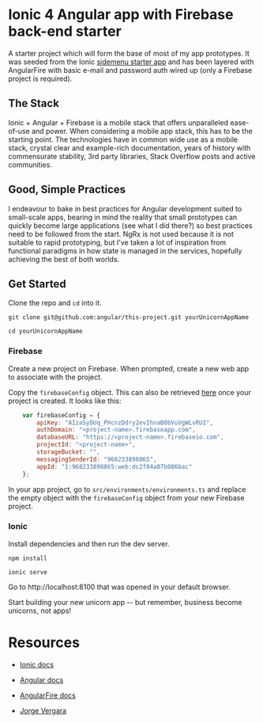 # Ionic 4 Angular app with Firebase back-end starter

A starter project which will form the base of most of my app prototypes. It 
was seeded from the Ionic [sidemenu starter app](https://github.com/ionic-team/starters/tree/master/ionic-angular/official/sidemenu)
and has been layered with AngularFire with basic e-mail and password auth wired up (only a 
Firebase project is required).

## The Stack

Ionic + Angular + Firebase is a mobile stack that offers unparalleled ease-of-use and power.
When considering a mobile app stack, this has to be the starting point. The technologies have
in common wide use as a mobile stack, crystal clear and example-rich documentation, years of
history with commensurate stability, 3rd party libraries, Stack Overflow posts and active communities.

## Good, Simple Practices

I endeavour to bake in best practices for Angular development suited to small-scale apps, bearing 
in mind the reality that small prototypes can quickly become large applications (see what I did there?) 
so best practices need to be followed from the start. NgRx is not used because it is not suitable 
to rapid prototyping, but I've taken a lot of inspiration from functional paradigms in how state is managed
in the services, hopefully achieving the best of both worlds.

## Get Started

Clone the repo and `cd` into it.

    git clone git@github.com:angular/this-project.git yourUnicornAppName
    
    cd yourUnicornAppName
    
### Firebase

Create a new project on Firebase. When prompted, create a new web app to associate with the project.

Copy the `firebaseConfig` object. This can also be retrieved [here](https://console.firebase.google.com/u/0/project/sars-trip-logger/settings/general/web) once your project is created.
It looks like this:

```javascript
    var firebaseConfig = {
        apiKey: "AIzaSyDUq_PHcnzDdry2evIhnaB0bVuVgWLvRUI",
        authDomain: "<project-name>.firebaseapp.com",
        databaseURL: "https://<project-name>.firebaseio.com",
        projectId: "<project-name>",
        storageBucket: "",
        messagingSenderId: "968233898865",
        appId: "1:968233898865:web:dc2f04a07b086bac"
    };
```

In your app project, go to `src/environments/environments.ts` and replace the empty object with
the `firebaseConfig` object from your new Firebase project.

### Ionic

Install dependencies and then run the dev server.

    npm install
    
    ionic serve
    
Go to http://localhost:8100 that was opened in your default browser.

Start building your new unicorn app -- but remember, business become unicorns, not apps!

# Resources

- [Ionic docs](https://ionicframework.com/docs/)

- [Angular docs](https://angular.io/docs)

- [AngularFire docs](https://github.com/angular/angularfire2)

- [Jorge Vergara](https://javebratt.com/article/ionic-angular/)
